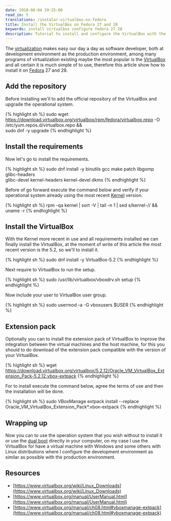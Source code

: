 ```yaml
---
date: 2018-06-04 19:25:00
read_in: 5
translations: /instalar-virtualbox-no-fedora
title: Install the VirtualBox on Fedora 27 and 28
keywords: install virtualbox configure fedora 27 28
description: Tutorial to install and configure the VirtualBox with the extension pack on Fedora 27 and 28.
---
```


The [virtualization](https://en.wikipedia.org/wiki/Virtualization) makes easy our day a day as software developer, both at development environment as the production environment, among many programs of virtualization existing maybe the most popular is the [VirtualBox](https://www.virtualbox.org/) and all certain it is much simple of to use, therefore this article show how to install it on [Fedora](https://getfedora.org) 27 and 28.

## Add the repository

Before installing we'll to add the official repository of the VirtualBox and upgrade the operational system.

{% highlight sh %}
sudo wget https://download.virtualbox.org/virtualbox/rpm/fedora/virtualbox.repo -O /etc/yum.repos.d/virtualbox.repo && \
sudo dnf -y upgrade
{% endhighlight %}

## Install the requirements

Now let's go to install the requirements.

{% highlight sh %}
sudo dnf install -y binutils gcc make patch libgomp glibc-headers \
glibc-devel kernel-headers kernel-devel dkms
{% endhighlight %}

Before of go forward execute the command below and verify if your operational system already using the most recent [Kernel](https://en.wikipedia.org/wiki/Linux_kernel) version.

{% highlight sh %}
rpm -qa kernel | sort -V | tail -n 1 | sed s/kernel-// && uname -r
{% endhighlight %}

## Install the VirtualBox

With the Kernel more recent in use and all requirements installed we can finally install the VirtualBox, at the moment of write of this article the most recent version is the 5.2, so we'll to install it.

{% highlight sh %}
sudo dnf install -y VirtualBox-5.2
{% endhighlight %}

Next require to VirtualBox to run the setup.

{% highlight sh %}
sudo /usr/lib/virtualbox/vboxdrv.sh setup
{% endhighlight %}

Now include your user to VirtualBox user group.

{% highlight sh %}
sudo usermod -a -G vboxusers $USER
{% endhighlight %}

## Extension pack

Optionally you can to install the extension pack of VirtualBox to improve the integration between the virtual machines and the host machine, for this you should to do download of the extension pack compatible with the version of your VirtualBox.

{% highlight sh %}
wget https://download.virtualbox.org/virtualbox/5.2.12/Oracle_VM_VirtualBox_Extension_Pack-5.2.12.vbox-extpack
{% endhighlight %}

For to install execute the command below, agree the terms of use and then the installation will be done.

{% highlight sh %}
sudo VBoxManage extpack install --replace Oracle_VM_VirtualBox_Extension_Pack*.vbox-extpack
{% endhighlight %}

## Wrapping up

Now you can to use the operation system that you wish without to install it or use the [dual boot](https://en.wikipedia.org/wiki/Multi-booting) directly in your computer, on my case I use the VirtualBox for have a virtual machine with Windows and some others with Linux distributions where I configure the development environment as similar as possible with the production environment.

## Resources

* [https://www.virtualbox.org/wiki/Linux_Downloads](https://www.virtualbox.org/wiki/Linux_Downloads)
* [https://www.virtualbox.org/manual/UserManual.html](https://www.virtualbox.org/manual/UserManual.html)
* [https://www.virtualbox.org/manual/ch08.html#vboxmanage-extpack](https://www.virtualbox.org/manual/ch08.html#vboxmanage-extpack)
